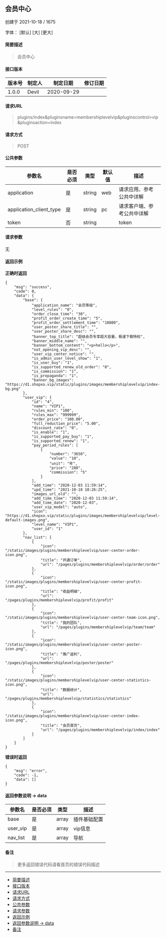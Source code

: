 ## 会员中心

创建于 2021-10-18 / 1675

字体： \[默认\] \[大\] \[更大\]

#### 简要描述

> 会员中心

#### 接口版本

| 版本号 | 制定人 | 制定日期 | 修订日期 |
| --- | --- | --- | --- |
| 1.0.0 | Devil | 2020-09-29 |  |

#### 请求URL

> plugins/index&pluginsname=membershiplevelvip&pluginscontrol=vip&pluginsaction=index

#### 请求方式

> POST

#### 公共参数

| 参数名 | 是否必须 | 类型 | 默认值 | 描述 |
| --- | --- | --- | --- | --- |
| application | 是 | string | web | 请求应用、参考公共中详解 |
| application\_client\_type | 是 | string | pc | 请求客户端、参考公共中详解 |
| token | 否 | string |  | token |

#### 请求参数

无

#### 返回示例

**正确时返回**

```
{
    "msg": "success",
    "code": 0,
    "data": {
        "base": {
            "application_name": "会员等级",
            "level_rules": "0",
            "order_close_time": "30",
            "profit_order_create_time": "5",
            "profit_order_settlement_time": "10800",
            "user_poster_share_title": "",
            "user_poster_share_desc": "",
            "banner_top_title": "超级会员专享超大容量，极速下载特权",
            "banner_middle_name": "",
            "banner_bottom_content": "<p>hello</p>",
            "not_opening_vip_desc": "",
            "user_vip_center_notice": "",
            "is_admin_user_level_show": "1",
            "is_user_buy": "1",
            "is_supported_renew_old_order": "0",
            "is_commission": "1",
            "is_propaganda": "1",
            "banner_bg_images": "https://d1.shopxo.vip/static/plugins/images/membershiplevelvip/index-bg.png"
        },
        "user_vip": {
            "id": "4",
            "name": "VIP1",
            "rules_min": "100",
            "rules_max": "999999",
            "order_price": "100.00",
            "full_reduction_price": "5.00",
            "discount_rate": "0",
            "is_enable": "1",
            "is_supported_pay_buy": "1",
            "is_supported_renew": "1",
            "pay_period_rules": [
                {
                    "number": "3650",
                    "value": "10",
                    "unit": "年",
                    "price": "288",
                    "commission": "5"
                }
            ],
            "add_time": "2020-12-03 11:59:14",
            "upd_time": "2021-10-18 18:26:25",
            "images_url_old": "",
            "add_time_time": "2020-12-03 11:59:14",
            "add_time_date": "2020-12-03",
            "user_vip_model": "auto",
            "icon": "https://d1.shopxo.vip/static/plugins/images/membershiplevelvip/level-default-images.png",
            "level_name": "VIP1",
            "user_id": "1"
        },
        "nav_list": [
            {
                "icon": "/static/images/plugins/membershiplevelvip/user-center-order-icon.png",
                "title": "开通订单",
                "url": "/pages/plugins/membershiplevelvip/order/order"
            },
            {
                "icon": "/static/images/plugins/membershiplevelvip/user-center-profit-icon.png",
                "title": "收益明细",
                "url": "/pages/plugins/membershiplevelvip/profit/profit"
            },
            {
                "icon": "/static/images/plugins/membershiplevelvip/user-center-team-icon.png",
                "title": "我的团队",
                "url": "/pages/plugins/membershiplevelvip/team/team"
            },
            {
                "icon": "/static/images/plugins/membershiplevelvip/user-center-poster-icon.png",
                "title": "推广返利",
                "url": "/pages/plugins/membershiplevelvip/poster/poster"
            },
            {
                "icon": "/static/images/plugins/membershiplevelvip/user-center-statistics-icon.png",
                "title": "数据统计",
                "url": "/pages/plugins/membershiplevelvip/statistics/statistics"
            },
            {
                "icon": "/static/images/plugins/membershiplevelvip/user-center-index-icon.png",
                "title": "会员首页",
                "url": "/pages/plugins/membershiplevelvip/index/index"
            }
        ]
    }
}
```

**错误时返回**

```
{
    "msg": "error",
    "code": -1,
    "data": []
}
```

#### 返回参数说明 -> data

| 参数名 | 是否必须 | 类型 | 描述 |
| --- | --- | --- | --- |
| base | 是 | array | 插件基础配置 |
| user\_vip | 是 | array | vip信息 |
| nav\_list | 是 | array | 导航 |

#### 备注

> 更多返回错误代码请看首页的错误代码描述

* * *

+   [简要描述](#nav-0-H4)
+   [接口版本](#nav-2-H4)
+   [请求URL](#nav-3-H4)
+   [请求方式](#nav-4-H4)
+   [公共参数](#nav-5-H4)
+   [请求参数](#nav-6-H4)
+   [返回示例](#nav-7-H4)
+   [返回参数说明 -> data](#nav-8-H4)
+   [备注](#nav-9-H4)